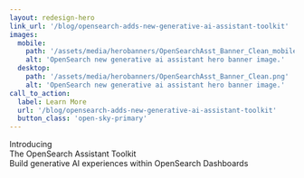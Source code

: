 ```yaml
---
layout: redesign-hero
link_url: '/blog/opensearch-adds-new-generative-ai-assistant-toolkit'
images:
  mobile: 
    path: '/assets/media/herobanners/OpenSearchAsst_Banner_Clean_mobile.png'
    alt: 'OpenSearch new generative ai assistant hero banner image.'
  desktop: 
    path: '/assets/media/herobanners/OpenSearchAsst_Banner_Clean.png'
    alt: 'OpenSearch new generative ai assistant hero banner image.'
call_to_action:
  label: Learn More
  url: '/blog/opensearch-adds-new-generative-ai-assistant-toolkit'
  button_class: 'open-sky-primary'
---
```

<div class="homepage-hero-banner--text-with-gradient">
  <div class="homepage-hero-banner--text-with-gradient--text homepage-hero-banner--text-with-gradient--text__assistant-toolkit">
    <div class="homepage-hero-banner--text-with-gradient--pre-header">Introducing</div>
    <div class="homepage-hero-banner--text-with-gradient--text--header__larger">The OpenSearch Assistant Toolkit</div>
    <div class="homepage-hero-banner--text-with-gradient--text--body__larger">Build generative AI experiences within OpenSearch Dashboards</div>
  </div>
</div>
